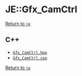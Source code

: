 # JE::Gfx_CamCtrl

[Return to `je`](/docs/je.md)

## C++

- [`Gfx_CamCtrl.hpp`](/src/je/Gfx_CamCtrl.hpp)
- [`Gfx_CamCtrl.cpp`](/src/je/Gfx_CamCtrl.cpp)

[Return to `je`](/docs/je.md)